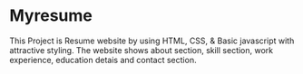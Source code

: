 # Myresume
This Project is Resume website by using HTML, CSS, & Basic javascript with attractive styling. The website shows about section, skill section, work experience, education detais and contact section.
